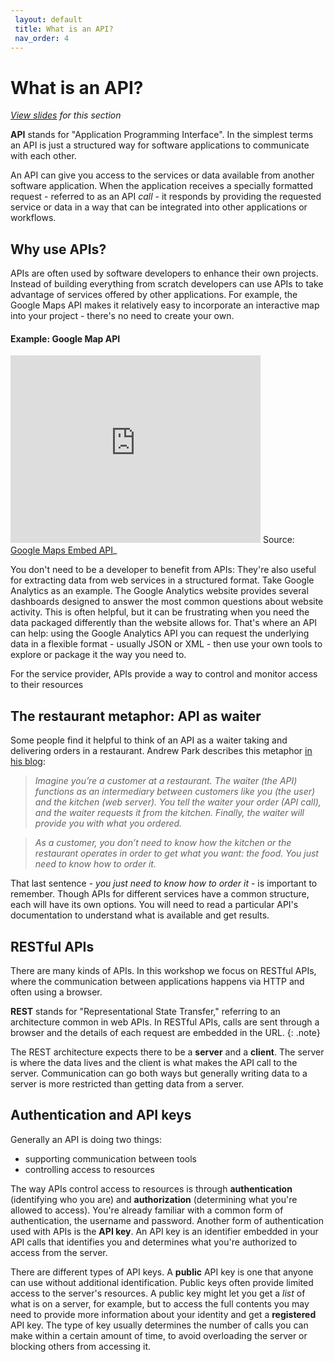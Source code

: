 ```yaml
---
 layout: default
 title: What is an API?
 nav_order: 4
---
```

# What is an API?

<em><a href="../slides/what-is-an-api.html" target="_blank">View slides</a> for this section</em>

**API** stands for "Application Programming Interface". In the simplest terms an API is just a structured way for software applications to communicate with each other.

An API can give you access to the services or data available from another software application. When the application receives a specially formatted request -  referred to as an API _call_ - it responds by providing the requested service or data in a way that can be integrated into other applications or workflows.

## Why use APIs?
APIs are often used by software developers to enhance their own projects. Instead of building everything from scratch developers can use APIs to take advantage of services offered by other applications. For example, the Google Maps API makes it relatively easy to incorporate an interactive map into your project - there's no need to create your own.

#### Example: Google Map API
<iframe width="400" height="300" frameborder="0" style="border:0"
src="https://www.google.com/maps/embed/v1/view?zoom=11&center=49.2827,-123.1207&key=AIzaSyDYl5y6Sq0XKodDmTDWuKV1VYMLcMmT_QM" allowfullscreen></iframe>
Source: <a href="https://developers.google.com/maps/documentation/embed/start" target="_blank">Google Maps Embed API</a>_

You don't need to be a developer to benefit from APIs: They're also useful for extracting data from web services in a structured format. Take Google Analytics as an example. The Google Analytics website provides several dashboards designed to answer the most common questions about website activity. This is often helpful, but it can be frustrating when you need the data packaged differently than the website allows for. That's where an API can help: using the Google Analytics API you can request the underlying data in a flexible format - usually JSON or XML - then use your own tools to explore or package it the way you need to.

For the service provider, APIs provide a way to control and monitor access to their resources

##  The restaurant metaphor: API as waiter

Some people find it helpful to think of an API as a waiter taking and delivering orders in a restaurant. Andrew Park describes this metaphor [in his blog](https://tray.io/blog/how-do-apis-work):

> _Imagine you’re a customer at a restaurant. The waiter (the API) functions as an intermediary between customers like you (the user) and the kitchen (web server). You tell the waiter your order (API call), and the waiter requests it from the kitchen. Finally, the waiter will provide you with what you ordered._

> _As a customer, you don’t need to know how the kitchen or the restaurant operates in order to get what you want: the food. You just need to know how to order it._

That last sentence - *you just need to know how to order it* - is important to remember. Though APIs for different services have a common structure, each will have its own options. You will need to read a particular API's documentation to understand what is available and get results.

## RESTful APIs
There are many kinds of APIs. In this workshop we focus on RESTful APIs, where the communication between applications happens via HTTP and often using a browser.

**REST** stands for "Representational State Transfer," referring to an architecture common in web APIs. In RESTful APIs, calls are sent through a browser and the details of each request are embedded in the URL.
{: .note}

The REST architecture expects there to be a __server__ and a __client__. The server is where the data lives and the client is what makes the API call to the server. Communication can go both ways but generally writing data to a server is more restricted than getting data from a server.

## Authentication and API keys
Generally an API is doing two things:
* supporting communication between tools
* controlling access to resources

The way APIs control access to resources is through __authentication__ (identifying who you are) and __authorization__ (determining what you're allowed to access). You're already familiar with a common form of authentication, the username and password. Another form of authentication used with APIs is the **API key**. An API key is an identifier embedded in your API calls that identifies you and determines what you're authorized to access from the server.

There are different types of API keys. A **public** API key is one that anyone can use without additional identification. Public keys often provide limited access to the server's resources. A public key might let you get a _list_ of what is on a server, for example, but to access the full contents you may need to provide more information about your identity and get a **registered** API key. The type of key usually determines the number of calls you can make within a certain amount of time, to avoid overloading the server or blocking others from accessing it.
